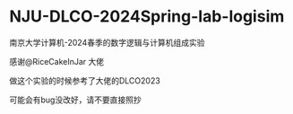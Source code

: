 # NJU-DLCO-2024Spring-lab-logisim
 南京大学计算机-2024春季的数字逻辑与计算机组成实验

感谢@RiceCakeInJar 大佬

做这个实验的时候参考了大佬的DLCO2023

可能会有bug没改好，请不要直接照抄
